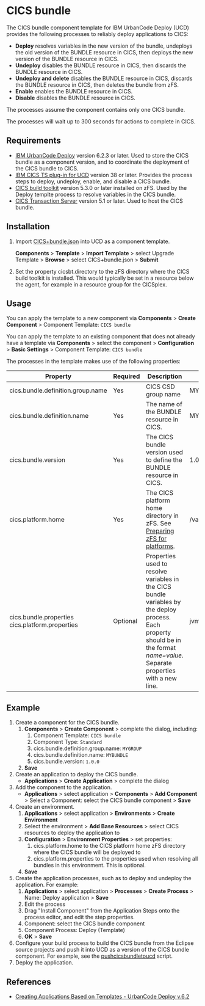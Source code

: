 # CICS bundle

The CICS bundle component template for IBM UrbanCode Deploy (UCD) provides the following processes to reliably deploy applications to CICS:

* **Deploy** resolves variables in the new version of the bundle, undeploys the old version of the BUNDLE resource in CICS, then deploys the new version of the BUNDLE resource in CICS.
* **Undeploy** disables the BUNDLE resource in CICS, then discards the BUNDLE resource in CICS.
* **Undeploy and delete** disables the BUNDLE resource in CICS, discards the BUNDLE resource in CICS, then deletes the bundle from zFS.
* **Enable** enables the BUNDLE resource in CICS.
* **Disable** disables the BUNDLE resource in CICS.

The processes assume the component contains only one CICS bundle.

The processes will wait up to 300 seconds for actions to complete in CICS.

## Requirements

* [IBM UrbanCode Deploy](https://developer.ibm.com/urbancode/products/urbancode-deploy/) version 6.2.3 or later. Used to store the CICS bundle as a component version, and to coordinate the deployment of the CICS bundle to CICS.
* [IBM CICS TS plug-in for UCD](https://developer.ibm.com/urbancode/plugin/cics-ts/) version 38 or later. Provides the process steps to deploy, undeploy, enable, and disable a CICS bundle.
* [CICS build toolkit](http://www.ibm.com/support/docview.wss?uid=swg24041185) version 5.3.0 or later installed on zFS. Used by the Deploy templte process to resolve variables in the CICS bundle.
* [CICS Transaction Server](https://www.ibm.com/ms-en/marketplace/cics-transaction-server) version 5.1 or later. Used to host the CICS bundle.

## Installation

1. Import [CICS+bundle.json](CICS+bundle.json) into UCD as a component template.

    **Components** > **Template** > **Import Template** > select Upgrade Template > **Browse** > select CICS+bundle.json > **Submit**

1. Set the property cicsbt.directory to the zFS directory where the CICS build toolkit is installed. This would typically be set in a resource below the agent, for example in a resource group for the CICSplex.
  
## Usage

You can apply the template to a new component via **Components** > **Create Component** > Component Template: `CICS bundle`

You can apply the template to an existing component that does not already have a template via **Components** > select the component > **Configuration** > **Basic Settings** > Component Template: `CICS bundle`

The processes in the template makes use of the following properties:

Property | Required | Description | Example
--- | --- | --- | ---
cics.bundle.definition.group.name | Yes | CICS CSD group name | MYGROUP
cics.bundle.definition.name | Yes | The name of the BUNDLE resource in CICS. | MYBUNDLE
cics.bundle.version | Yes | The CICS bundle version used to define the BUNDLE  resource in CICS. | 1.0.0
cics.platform.home | Yes | The CICS platform home directory in zFS. See [Preparing zFS for platforms](https://www.ibm.com/support/knowledgecenter/en/SSGMCP_5.3.0/com.ibm.cics.ts.doc/eyua7/topics/creating_platform_zfsdirectory.html). | /var/cicsts/CICSplex/platform1
cics.bundle.properties <br/> cics.platform.properties| Optional | Properties used to resolve variables in the CICS bundle variables by the deploy process. Each property should be in the format _name=value_. Separate properties with a new line. | jvmserver=DFH$WLP

## Example

1. Create a component for the CICS bundle.
    1. **Components** > **Create Component** > complete the dialog, including:
        1. Component Template: `CICS bundle`
        1. Component Type: `Standard`
        1. cics.bundle.definition.group.name: `MYGROUP`
        1. cics.bundle.definition.name: `MYBUNDLE`
        1. cics.bundle.version: `1.0.0`
    1. **Save**
1. Create an application to deploy the CICS bundle.
    * **Applications** > **Create Application** > complete the dialog
1. Add the component to the application.
    * **Applications** > select application > **Components** > **Add Component** > Select a Component: select the CICS bundle component > **Save**
1. Create an environment.
    1. **Applications** > select application > **Environments** > **Create Environment**
    1. Select the environment > **Add Base Resources** > select CICS resources to deploy the application to 
    1. **Configuration** > **Environment Properties** > set properties:
        1. cics.platform.home to the CICS platform home zFS directory where the CICS bundle will be deployed to
        1. cics.platform.properties to the properties used when resolving all bundles in this environment. This is optional.
    1. **Save**
1. Create the application processes, such as to deploy and undeploy the application. For example:
    1. **Applications** > select application > **Processes** > **Create Process** > Name: Deploy application > **Save**
    1. Edit the process
    1. Drag "Install Component" from the Application Steps onto the process editor, and edit the step properties.
    1. Component: select the CICS bundle component 
    1. Component Process: Deploy (Template)
    1. **OK** > **Save**
1. Configure your build process to build the CICS bundle from the Eclipse source projects and push it into UCD as a version of the CICS bundle component. For example, see the [pushcicsbundletoucd](https://github.com/cicsdev/cics-bundle-scripts/tree/master/pushcicsbundletoucd) script.
1. Deploy the application.

## References

* [Creating Applications Based on Templates - UrbanCode Deploy v.6.2](https://developer.ibm.com/urbancode/videos/creating-applications-based-on-templates-urbancode-deploy-v-6-2/)
